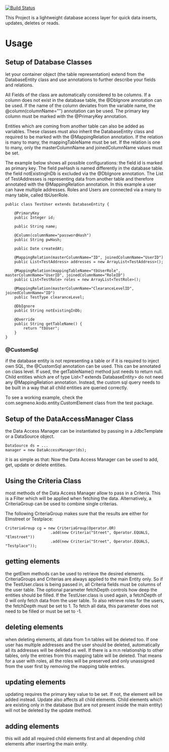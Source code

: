 [![Build Status](https://travis-ci.com/segmeno/kodo.svg?branch=master)](https://travis-ci.com/segmeno/kodo)

This Project is a lightweight database access layer for quick data inserts, updates, deletes or reads.

# Usage

## Setup of Database Classes

let your container object (the table representation) extend from the DatabaseEntity class and use annotations to further describe your fields and relations.

All Fields of the class are automatically considered to be columns. If a column does not exist in the database table, the @DbIgnore annotation can be used. If the name of the column deviates from the variable name, the @column(columnName="<name>") annotation can be used.
The primary key column must be marked with the @PrimaryKey annotation.

Entities which are coming from another table can also be added as variables. These classes must also inherit the DatabaseEntity class and required to be marked with the @MappingRelation annotation. If the relation is many to many, the mappingTableName must be set. If the relation is one to many, only the masterColumnName and joinedColumnName values must be set.

The example below shows all possible configurations: the field id is marked as primary key. The field pwHash is named differently in the database table. the field notExistingInDb is excluded via the @DbIgnore annotation. The List of TestAddresses is representing data from another table and therefore annotated with the @MappingRelation annotation. In this example a user can have multiple addresses. 
Roles and Users are connected via a many to many table, called tbUserRole.

```
public class TestUser extends DatabaseEntity {

	@PrimaryKey
	public Integer id;
	
	public String name;
	
	@Column(columnName="passwordHash")
	public String pwHash;
	
	public Date createdAt;
	
	@MappingRelation(masterColumnName="ID", joinedColumnName="UserID")
	public List<TestAddress> addresses = new ArrayList<TestAddress>();

	@MappingRelation(mappingTableName="tbUserRole", masterColumnName="UserID", joinedColumnName="RoleID")
	public List<TestRole> roles = new ArrayList<TestRole>();
	
	@MappingRelation(masterColumnName="ClearanceLevelID", joinedColumnName="ID")
	public TestType clearanceLevel;
	
	@DbIgnore
	public String notExistingInDb;

	@Override
	public String getTableName() {
		return "tbUser";
	}
}
```

### @CustomSql

if the database entity is not representing a table or if it is required to inject own SQL, the @CustomSql annotation can be used. This can be annotated on class level.
If used, the getTableName() method just needs to return null. Child entities which are of type List<? extends DatabaseEntity> do not need any @MappingRelation annotation. Instead, the custom sql query needs to be built in a way that all child entities are queried correctly.

To see a working example, check the com.segmeno.kodo.entity.CustomElement class from the test package.


## Setup of the DataAccessManager Class

the Data Access Manager can be instantiated by passing in a JdbcTemplate or a DataSource object.

```
DataSource ds = ...
manager = new DataAccessManager(ds);
```
it is as simple as that: Now the Data Access Manager can be used to add, get, update or delete entities.

## Using the Criteria Class

most methods of the Data Access Manager allow to pass in a Criteria. This is a Filter which will be applied when fetching the data. Alternatively, a CriteriaGroup can be used to combine single criterias.

The following CriteriaGroup makes sure that the results are either for Elmstreet or Testplace:

```
CriteriaGroup cg = new CriteriaGroup(Operator.OR)
					.add(new Criteria("Street", Operator.EQUALS, "Elmstreet"))
					.add(new Criteria("Street", Operator.EQUALS, "Testplace"));
```

## getting elements

the getElem methods can be used to retrieve the desired elements. CriteriaGroups and Criterias are always applied to the main Entity only. So if the TestUser.class is being passed in, all Criteria fields must be columns of the user table. The optional parameter fetchDepth controls how deep the entities should be filled. If the TestUser.class is used again, a fetchDepth of 0 will only fetch data from the user table. To also retrieve roles for the users, the fetchDepth must be set to 1. To fetch all data, this parameter does not need to be filled or must be set to -1.

## deleting elements

when deleting elements, all data from 1:n tables will be deleted too. If one user has multiple addresses and the user should be deleted, automatically all its addresses will be deleted as well. If there is a m:n relationship to other tables, only the entries from this mapping table will be deleted. That means for a user with roles, all the roles will be preserved and only unassigned from the user first by removing the mapping table entries.

## updating elements

updating requires the primary key value to be set. If not, the element will be added instead. Update also affects all child elements. Child elements which are existing only in the database (but are not present inside the main entity) will not be deleted by the update method.

## adding elements

this will add all required child elements first and all depending child elements after inserting the main entity.

